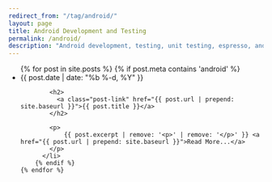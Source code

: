 ```yaml
---
redirect_from: "/tag/android/"
layout: page
title: Android Development and Testing
permalink: /android/
description: "Android development, testing, unit testing, espresso, and automated UI testing."
---
```

<div class="home">


  <ul class="post-list">
    {% for post in site.posts %}
		{% if post.meta contains 'android' %}
		  <li>
			<span class="post-meta">{{ post.date | date: "%b %-d, %Y" }}</span>

			<h2>
			  <a class="post-link" href="{{ post.url | prepend: site.baseurl }}">{{ post.title }}</a>
			</h2>

			<p>
				{{ post.excerpt | remove: '<p>' | remove: '</p>' }} <a href="{{ post.url | prepend: site.baseurl }}">Read More...</a>
			</p>
		  </li>
		{% endif %}
    {% endfor %}
  </ul>
  
 
</div>
